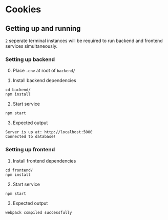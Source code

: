 # Cookies

## Getting up and running

`2` seperate terminal instances will be required to run backend and frontend services simultaneously.

### Setting up backend
0. Place `.env` at root of `backend/`

1. Install backend dependencies
```
cd backend/
npm install
```

2. Start service
```
npm start
```

3. Expected output
```
Server is up at: http://localhost:5000
Connected to database!
```

### Setting up frontend
1. Install frontend dependencies
```
cd frontend/
npm install
```

2. Start service 
```
npm start
```

3. Expected output
```
webpack compiled successfully
```
